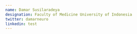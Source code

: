 ```yaml
---
name: Damar Susilaradeya
designation: Faculty of Medicine University of Indonesia
twitter: damarneuro
linkedin: test
---
```

